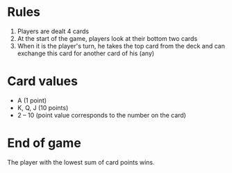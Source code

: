 # Rules
  1. Players are dealt 4 cards
  2. At the start of the game, players look at their bottom two cards
  3. When it is the player's turn, he takes the top card from the deck and can exchange this card for another card of his (any)

# Card values
* A (1 point)
* K, Q, J (10 points)
* 2 – 10 (point value corresponds to the number on the card)

# End of game
The player with the lowest sum of card points wins.
